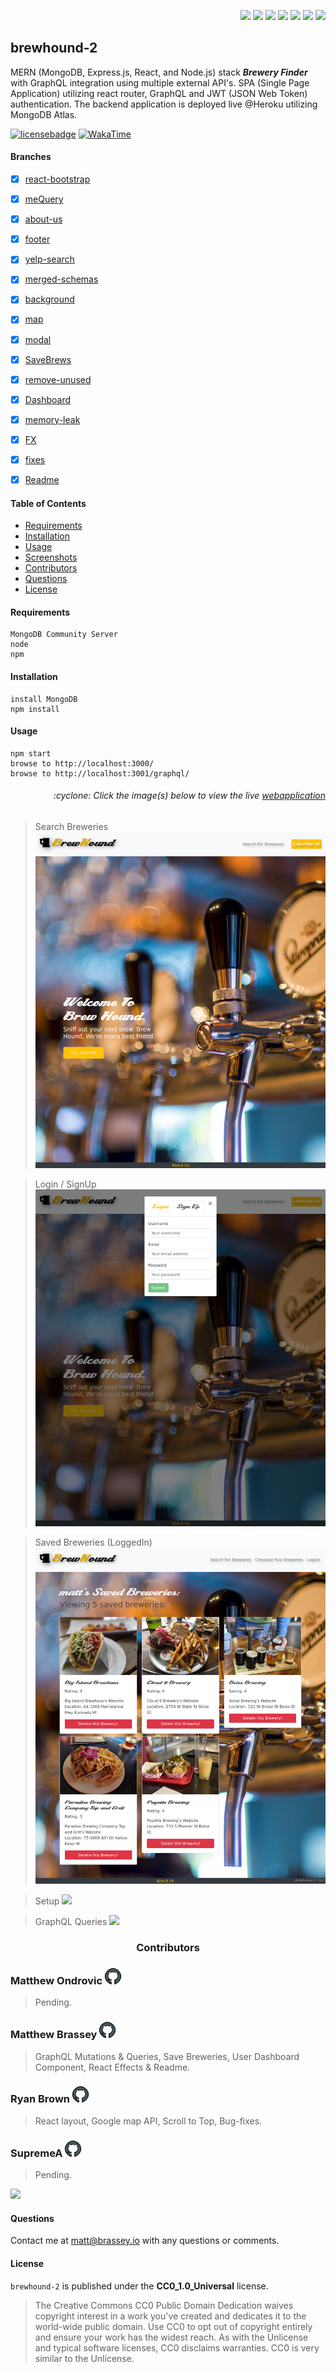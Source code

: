 <p align="right">
    <img src="https://img.shields.io/badge/javascript-E0A800" />
    <img src="https://img.shields.io/badge/mongoDB-E0A800" />
    <img src="https://img.shields.io/badge/express-E0A800" />
    <img src="https://img.shields.io/badge/react-E0A800" />
    <img src="https://img.shields.io/badge/node-E0A800" />
    <img src="https://img.shields.io/badge/graphQL-E0A800" />
    <img src="https://img.shields.io/badge/apollo-E0A800" />
</p>

## brewhound-2

MERN (MongoDB, Express.js, React, and Node.js) stack <strong>_Brewery Finder_</strong> with GraphQL integration using multiple external API's. SPA (Single Page Application) utilizing react router, GraphQL and JWT (JSON Web Token) authentication. The backend application is deployed live @Heroku utilizing MongoDB Atlas.

[![licensebadge](https://img.shields.io/badge/license-CC0_1.0_Universal-blue)](https://github.com/MBrassey/brewhound-2/blob/main/LICENSE)
[![WakaTime](https://wakatime.com/badge/github/MBrassey/brewhound-2.svg)](https://wakatime.com/@532855a8-3081-4600-a53d-4262beb65d14/projects/tplurruwdi?start=2021-01-10&end=2021-01-21)

#### Branches

- [x] [react-bootstrap](https://github.com/MBrassey/brewhound-2/commits/feature/react-bootstrap)
- [x] [meQuery](https://github.com/MBrassey/brewhound-2/commits/feature/meQuery)
- [x] [about-us](https://github.com/MBrassey/brewhound-2/commits/about-us)
- [x] [footer](https://github.com/MBrassey/brewhound-2/commits/footer)
- [x] [yelp-search](https://github.com/MBrassey/brewhound-2/commits/feature/yelp-search)
- [x] [merged-schemas](https://github.com/MBrassey/brewhound-2/commits/feature/merged-schemas)
- [x] [background](https://github.com/MBrassey/brewhound-2/commits/feature/background)
- [x] [map](https://github.com/MBrassey/brewhound-2/tree/map/test)
- [x] [modal](https://github.com/MBrassey/brewhound-2/commits/modal/test)
- [x] [SaveBrews](https://github.com/MBrassey/brewhound-2/tree/feature/SaveBrews)
- [x] [remove-unused](https://github.com/MBrassey/brewhound-2/commits/remove-unused)
- [x] [Dashboard](https://github.com/MBrassey/brewhound-2/commits/map/dashboard)
- [x] [memory-leak](https://github.com/MBrassey/brewhound-2/commits/bug/memory-leak)
- [x] [FX](https://github.com/MBrassey/brewhound-2/commits/feature/FX)
- [x] [fixes](https://github.com/MBrassey/brewhound-2/commits/saved/fixes)
- [x] [Readme](https://github.com/MBrassey/brewhound-2/commits/feature/Readme)


#### Table of Contents

* [Requirements](#Requirements)
* [Installation](#Installation)
* [Usage](#Usage)
* [Screenshots](#Screenshots)
* [Contributors](#Contributors)
* [Questions](#Questions)
* [License](#License)

#### Requirements

    MongoDB Community Server
    node
    npm

#### Installation

    install MongoDB
    npm install

#### Usage

    npm start
    browse to http://localhost:3000/
    browse to http://localhost:3001/graphql/

<h6><p align="right">:cyclone: Click the image(s) below to view the live <a id="Screenshots" href="https://brewhound-2.herokuapp.com/">webapplication</a></p></h6>

> Search Breweries
> [<img src="./img/Preview.jpg">](https://brewhound-2.herokuapp.com/)

> Login / SignUp
> [<img src="./img/Preview2.jpg">](https://brewhound-2.herokuapp.com/)

> Saved Breweries (LoggedIn)
> [<img src="./img/Preview3.jpg">](https://brewhound-2.herokuapp.com/)

> Setup
> [<img src="./img/Setup.gif">](https://brewhound-2.herokuapp.com/)

> GraphQL Queries
> [<img src="./img/GraphQL.gif">](https://brewhound-2.herokuapp.com/)

<h3><p align="center">Contributors</p></h3>

### Matthew Ondrovic [![GitHub](./img/github.png)](https://github.com/mondrovic)

> Pending.
### Matthew Brassey [![GitHub](./img/github.png)](https://github.com/MBrassey)

> GraphQL Mutations & Queries, Save Breweries, User Dashboard Component, React Effects & Readme.
### Ryan Brown [![GitHub](./img/github.png)](https://github.com/ryanabrown14)

> React layout, Google map API, Scroll to Top, Bug-fixes.
### SupremeA [![GitHub](./img/github.png)](https://github.com/Astra97)

> Pending.

[<img src="https://wakatime.com/share/@532855a8-3081-4600-a53d-4262beb65d14/0454aac0-61bf-4f84-b455-cb6b9b7a7354.svg">](https://wakatime.com/@532855a8-3081-4600-a53d-4262beb65d14/projects/tplurruwdi?start=2021-01-10&end=2021-01-21)

#### Questions

Contact me at [matt@brassey.io](mailto:matt@brassey.io) with any questions or comments.

#### License

`brewhound-2` is published under the **CC0_1.0_Universal** license.

> The Creative Commons CC0 Public Domain Dedication waives copyright interest in a work you've created and dedicates it to the world-wide public domain. Use CC0 to opt out of copyright entirely and ensure your work has the widest reach. As with the Unlicense and typical software licenses, CC0 disclaims warranties. CC0 is very similar to the Unlicense.

